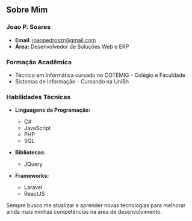 ## Sobre Mim

### Joao P. Soares

- **Email**: [joaopedroszr@gmail.com](mailto:joaopedroszr@gmail.com)
- **Área:** Desenvolvedor de Soluções Web e ERP

### Formação Acadêmica

- Técnico em Informática cursado no COTEMIG - Colégio e Faculdade
- Sistemas de Informação - Cursando na UniBh

### Habilidades Técnicas

- **Linguagens de Programação:**
  - C#
  - JavaScript
  - PHP
  - SQL

- **Bibliotecas:**
  - JQuery

- **Frameworks:**
  - Laravel
  - ReactJS

Sempre busco me atualizar e aprender novas tecnologias para melhorar ainda mais minhas competências na área de desenvolvimento.
